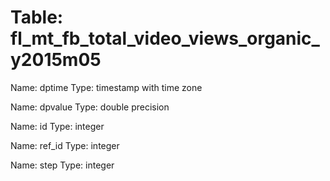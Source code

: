 Table: fl_mt_fb_total_video_views_organic_y2015m05
==================================================

Name: dptime
Type: timestamp with time zone

Name: dpvalue
Type: double precision

Name: id
Type: integer

Name: ref_id
Type: integer

Name: step
Type: integer

